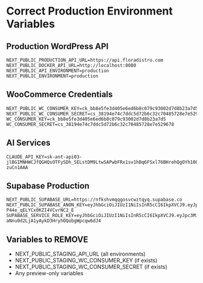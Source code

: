 # Correct Production Environment Variables

## Production WordPress API
```
NEXT_PUBLIC_PRODUCTION_API_URL=https://api.floradistro.com
NEXT_PUBLIC_DOCKER_API_URL=http://localhost:8080
NEXT_PUBLIC_API_ENVIRONMENT=production
NEXT_PUBLIC_ENVIRONMENT=production
```

## WooCommerce Credentials
```
NEXT_PUBLIC_WC_CONSUMER_KEY=ck_bb8e5fe3d405e6ed6b8c079c93002d7d8b23a7d5
NEXT_PUBLIC_WC_CONSUMER_SECRET=cs_38194e74c7ddc5d72b6c32c70485728e7e529678
WC_CONSUMER_KEY=ck_bb8e5fe3d405e6ed6b8c079c93002d7d8b23a7d5
WC_CONSUMER_SECRET=cs_38194e74c7ddc5d72b6c32c70485728e7e529678
```

## AI Services
```
CLAUDE_API_KEY=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
```

## Supabase Production
```
NEXT_PUBLIC_SUPABASE_URL=https://nfkshvmqqgosvcwztqyq.supabase.co
NEXT_PUBLIC_SUPABASE_ANON_KEY=eyJhbGciOiJIUzI1NiIsInR5cCI6IkpXVCJ9.eyJpc3MiOiJzdXBhYmFzZSIsInJlZiI6Im5ma3Nodm1xcWdvc3Zjd3p0cXlxIiwicm9sZSI6ImFub24iLCJpYXQiOjE3NTUwMjg4ODIsImV4cCI6MjA3MDYwNDg4Mn0.9suNxH4gFmic5e4bG-P44e_qELYCx0KZI4VCvrNC2_E
SUPABASE_SERVICE_ROLE_KEY=eyJhbGciOiJIUzI1NiIsInR5cCI6IkpXVCJ9.eyJpc3MiOiJzdXBhYmFzZSIsInJlZiI6Im5ma3Nodm1xcWdvc3Zjd3p0cXlxIiwicm9sZSI6InNlcnZpY2Vfcm9sZSIsImlhdCI6MTc1NTAyODg4MiwiZXhwIjoyMDcwNjA0ODgyfQ.p3xQ3EQ-aNnu0d2LjA1yAykD3HryhOQobgWpcqw6dJ4
```

## Variables to REMOVE
- NEXT_PUBLIC_STAGING_API_URL (all environments)
- NEXT_PUBLIC_STAGING_WC_CONSUMER_KEY (if exists)
- NEXT_PUBLIC_STAGING_WC_CONSUMER_SECRET (if exists)
- Any preview-only variables

